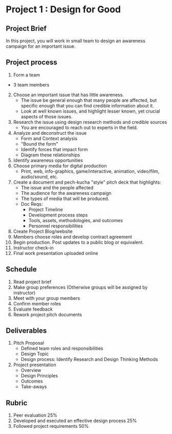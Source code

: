 # Project 1 : Design for Good

## Project Brief

In this project, you will work in small team to design an awareness campaign for an important issue. 

## Project process

1. Form a team
  - 3 team members
2. Choose an important issue that has little awareness.
   - The issue be general enough that many people are affected, but specific enough that you can find credible information about it. 
   - Look at well known issues, and highlight lesser known, yet crucial aspects of those issues.
3. Research the issue using design research methods and credible sources
   - You are encouraged to reach out to experts in the field.
4. Analyze and deconstruct the issue
   - Form and Context analysis
   - "Bound the form"
   - Identify forces that impact form
   - Diagram these relationships
5. Identify awareness opportunities
6. Choose primary media for digital production
   - Print, web, info-graphics, game/interactive, animation, video/film, audio/sound, etc.
7. Create a document and pech-kucha "style" pitch deck that highlights:
   - The issue and the people affected
   - The audience for the awareness campaign
   - The types of media that will be produced. 
   - Doc Reqs:
      - Project Timeline
      - Development process steps
      - Tools, assets, methodologies, and outcomes 
      - Personnel responsibilities
8. Create Project Blog/website
9. Members choose roles and develop contract agreement
10. Begin production. Post updates to a public blog or equivalent.
11. Instructor check-in
12. Final work presentation uploaded online


## Schedule

1. Read project brief
2. Make group preferences \(Otherwise groups will be assigned by instructor\)
3. Meet with your group members
4. Confirm member roles
5. Evaluate feedback
6. Rework project pitch documents 

## Deliverables

1. Pitch Proposal
   - Defined team roles and responsibilities
   - Design Topic
   - Design process: Identify Research and Design Thinking Methods 
2. Project presentation 
   - Overview
   - Design Principles
   - Outcomes
   - Take-aways
   
## Rubric

1. Peer evaluation 25%
2. Developed and executed an effective design process 25%
3. Followed project requirements 50%